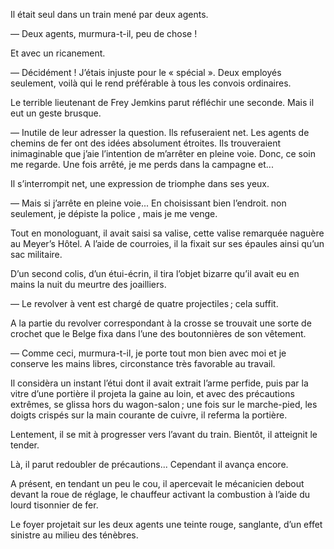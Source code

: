 Il était seul dans un train mené par deux agents.

— Deux agents, murmura-t-il, peu de chose !

Et avec un ricanement.

— Décidément ! J’étais injuste pour le « spécial ». Deux employés seulement, voilà qui le rend préférable à tous les convois ordinaires.

Le terrible lieutenant de Frey Jemkins parut réfléchir une seconde. Mais il eut un geste brusque.

— Inutile de leur adresser la question. Ils refuseraient net. Les agents de
chemins de fer ont des idées absolument étroites. Ils trouveraient inimaginable que j’aie l’intention de m’arrêter en pleine voie. Donc, ce soin me regarde. Une fois arrêté, je me perds dans la campagne et...

Il s’interrompit net, une expression de triomphe dans ses yeux.

— Mais si j’arrête en pleine voie... En choisissant bien l’endroit. non
seulement, je dépiste la police , mais je me venge.

Tout en monologuant, il avait saisi sa valise, cette valise remarquée
naguère au Meyer’s Hôtel. A l’aide de courroies, il la fixait sur ses épaules
ainsi qu’un sac militaire.

D’un second colis, d’un étui-écrin, il tira l’objet bizarre qu’il avait eu en
mains la nuit du meurtre des joailliers.

— Le revolver à vent est chargé de quatre projectiles ; cela suffit.

A la partie du revolver correspondant à la crosse se trouvait une sorte de crochet que le Belge fixa dans l’une des boutonnières de son vêtement.

— Comme ceci, murmura-t-il, je porte tout mon bien avec moi et je conserve les mains libres, circonstance très favorable au travail.

Il considèra un instant l’étui dont il avait extrait l’arme perfide, puis
par la vitre d’une portière il projeta la gaine au loin, et avec des précautions extrêmes, se glissa hors du wagon-salon ; une fois sur le marche-pied, les doigts crispés sur la main courante de cuivre, il referma la portière.

Lentement, il se mit à progresser vers l’avant du train. Bientôt, il atteignit le tender.

Là, il parut redoubler de précautions... Cependant il avança encore.

A présent, en tendant un peu le cou, il apercevait le mécanicien debout devant la roue de réglage, le chauffeur activant la combustion à l’aide du
lourd tisonnier de fer.

Le foyer projetait sur les deux agents une teinte rouge, sanglante, d’un
effet sinistre au milieu des ténèbres.
